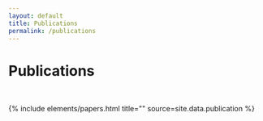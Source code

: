 ```yaml
---
layout: default
title: Publications
permalink: /publications
---
```

# Publications

<br> 
   
{% include elements/papers.html title="" source=site.data.publication %}